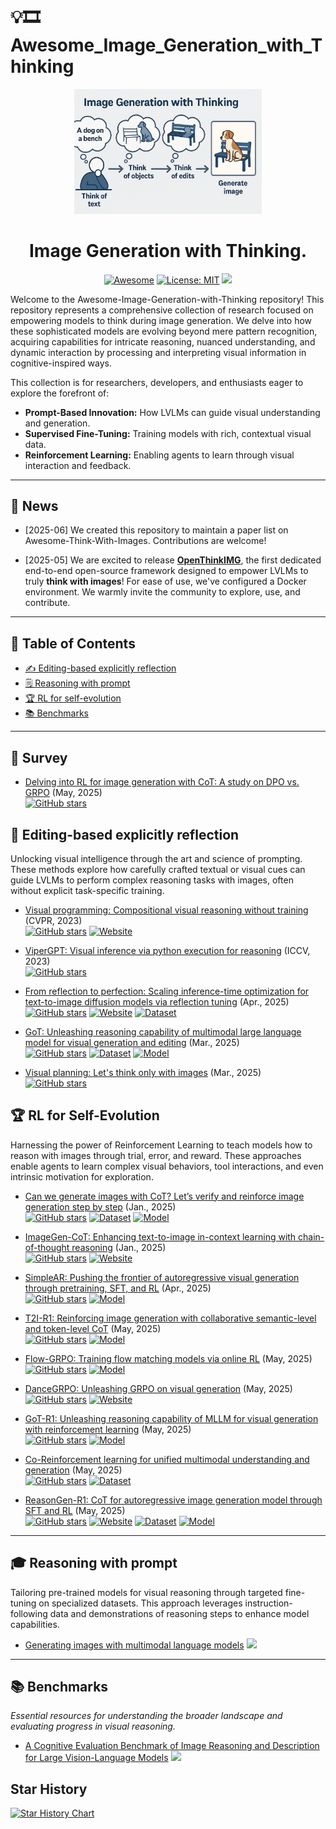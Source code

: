 # 💡🎞️ Awesome_Image_Generation_with_Thinking

<div align="center">
  <img src="logo.png" alt="Logo" width="300">
  <h1 align="center">Image Generation with Thinking.</h1>
  
[![Awesome](https://awesome.re/badge.svg)](https://github.com/XiaoYee/Awesome_Efficient_LRM_Reasoning) 
[![License: MIT](https://img.shields.io/badge/License-MIT-green.svg)](https://opensource.org/licenses/MIT)
![](https://img.shields.io/github/last-commit/zhaochen0110/Awesome_Think_With_Images?color=green) 

</div>

Welcome to the Awesome-Image-Generation-with-Thinking repository! This repository represents a comprehensive collection of research focused on empowering models to think during image generation. We delve into how these sophisticated models are evolving beyond mere pattern recognition, acquiring capabilities for intricate reasoning, nuanced understanding, and dynamic interaction by processing and interpreting visual information in cognitive-inspired ways.

This collection is for researchers, developers, and enthusiasts eager to explore the forefront of:
*   **Prompt-Based Innovation:** How LVLMs can guide visual understanding and generation.
*   **Supervised Fine-Tuning:** Training models with rich, contextual visual data.
*   **Reinforcement Learning:** Enabling agents to learn through visual interaction and feedback.


---

## 🔔 News

- [2025-06] We created this repository to maintain a paper list on Awesome-Think-With-Images. Contributions are welcome!

- [2025-05] We are excited to release **[OpenThinkIMG](https://github.com/OpenThinkIMG/OpenThinkIMG)**, the first dedicated end-to-end open-source framework designed to empower LVLMs to truly **think with images**! For ease of use, we've configured a Docker environment. We warmly invite the community to explore, use, and contribute.

---

## 📜 Table of Contents

*   [✍️ Editing-based explicitly reflection](#-editing-based-explicitly-reflection)
*   [🗒️ Reasoning with prompt](#-reasoning-with-prompt)
*   [🏆 RL for self-evolution](#-RL-for-self-evolution)
*   [📚 Benchmarks](#-benchmarks)

---


## 📖 Survey

- [Delving into RL for image generation with CoT: A study on DPO vs. GRPO](https://arxiv.org/abs/2505.17017) (May, 2025) <br>
[![GitHub stars](https://img.shields.io/github/stars/ZiyuGuo99/Image-Generation-CoT)](https://github.com/ZiyuGuo99/Image-Generation-CoT)


## 🚀 Editing-based explicitly reflection

Unlocking visual intelligence through the art and science of prompting. These methods explore how carefully crafted textual or visual cues can guide LVLMs to perform complex reasoning tasks with images, often without explicit task-specific training.

- [Visual programming: Compositional visual reasoning without training](https://arxiv.org/abs/2211.11559) (CVPR, 2023) <br>
[![GitHub stars](https://img.shields.io/github/stars/allenai/visprog)](https://github.com/allenai/visprog)
[![Website](https://img.shields.io/badge/Website-Visit-blue?style=flat-square)](https://prior.allenai.org/projects/visprog)


- [ViperGPT: Visual inference via python execution for reasoning](https://arxiv.org/abs/2303.08128) (ICCV, 2023) <br>
[![GitHub stars](https://img.shields.io/github/stars/cvlab-columbia/viper)](https://github.com/cvlab-columbia/viper)


- [From reflection to perfection: Scaling inference-time optimization for text-to-image diffusion models via reflection tuning](https://arxiv.org/abs/2504.16080) (Apr., 2025) <br>
[![GitHub stars](https://img.shields.io/github/stars/Diffusion-CoT/ReflectionFlow)](https://github.com/Diffusion-CoT/ReflectionFlow)
[![Website](https://img.shields.io/badge/Website-Visit-blue?style=flat-square)](https://diffusion-cot.github.io/reflection2perfection/)
[![Dataset](https://img.shields.io/badge/Dataset-Available-brightgreen?style=flat-square)](https://huggingface.co/collections/diffusion-cot/reflectionflow-release-6803e14352b1b13a16aeda44)


- [GoT: Unleashing reasoning capability of multimodal large language model for visual generation and editing](https://arxiv.org/abs/2503.10639) (Mar., 2025) <br>
[![GitHub stars](https://img.shields.io/github/stars/rongyaofang/GoT)](https://github.com/rongyaofang/GoT)
[![Dataset](https://img.shields.io/badge/Dataset-Available-brightgreen?style=flat-square)](https://github.com/rongyaofang/GoT#released-datasets)
[![Model](https://img.shields.io/badge/Model-Available-orange?style=flat-square)](https://github.com/rongyaofang/GoT#released-model-got-framework)


- [Visual planning: Let's think only with images](https://arxiv.org/abs/2505.11409) (Mar., 2025) <br>
[![GitHub stars](https://img.shields.io/github/stars/yix8/VisualPlanning)](https://github.com/yix8/VisualPlanning)


## 🏆 RL for Self-Evolution

Harnessing the power of Reinforcement Learning to teach models how to reason with images through trial, error, and reward. These approaches enable agents to learn complex visual behaviors, tool interactions, and even intrinsic motivation for exploration.

- [Can we generate images with CoT? Let’s verify and reinforce image generation step by step](https://arxiv.org/abs/2501.13926) (Jan., 2025) <br>
[![GitHub stars](https://img.shields.io/github/stars/ZiyuGuo99/Image-Generation-CoT)](https://github.com/ZiyuGuo99/Image-Generation-CoT)
[![Dataset](https://img.shields.io/badge/Dataset-Available-brightgreen?style=flat-square)](https://huggingface.co/datasets/ZiyuG/Image-Generation-CoT)
[![Model](https://img.shields.io/badge/Model-Available-orange?style=flat-square)](https://huggingface.co/ZiyuG/Image-Generation-CoT)


- [ImageGen-CoT: Enhancing text-to-image in-context learning with chain-of-thought reasoning](https://arxiv.org/abs/2503.19312) (Jan., 2025) <br>
[![GitHub stars](https://img.shields.io/github/stars/ZiyuGuo99/Image-Generation-CoT)](https://github.com/ZiyuGuo99/Image-Generation-CoT)
[![Website](https://img.shields.io/badge/Website-Visit-blue?style=flat-square)](https://imagegen-cot.github.io)


- [SimpleAR: Pushing the frontier of autoregressive visual generation through pretraining, SFT, and RL](https://arxiv.org/abs/2504.11455) (Apr., 2025) <br>
[![GitHub stars](https://img.shields.io/github/stars/wdrink/SimpleAR)](https://github.com/wdrink/SimpleAR)
[![Model](https://img.shields.io/badge/Model-Available-orange?style=flat-square)](https://huggingface.co/collections/Daniel0724/simplear-6805053f5b4b9961ac025136)


- [T2I-R1: Reinforcing image generation with collaborative semantic-level and token-level CoT](https://arxiv.org/abs/2505.00703) (May, 2025) <br>
[![GitHub stars](https://img.shields.io/github/stars/CaraJ7/T2I-R1)](https://github.com/CaraJ7/T2I-R1)
[![Model](https://img.shields.io/badge/Model-Available-orange?style=flat-square)](https://huggingface.co/CaraJ/T2I-R1)


- [Flow-GRPO: Training flow matching models via online RL](https://arxiv.org/abs/2505.05470) (May, 2025) <br>
[![GitHub stars](https://img.shields.io/github/stars/yifan123/flow_grpo)](https://github.com/yifan123/flow_grpo)
[![Model](https://img.shields.io/badge/Model-Available-orange?style=flat-square)](https://github.com/yifan123/flow_grpo?tab=readme-ov-file#-model)


- [DanceGRPO: Unleashing GRPO on visual generation](https://arxiv.org/abs/2505.07818) (May, 2025) <br>
[![GitHub stars](https://img.shields.io/github/stars/XueZeyue/DanceGRPO)](https://github.com/XueZeyue/DanceGRPO)
[![Website](https://img.shields.io/badge/Website-Visit-blue?style=flat-square)](https://dancegrpo.github.io)


- [GoT-R1: Unleashing reasoning capability of MLLM for visual generation with reinforcement learning](https://arxiv.org/abs/2505.17022) (May, 2025) <br>
[![GitHub stars](https://img.shields.io/github/stars/gogoduan/GoT-R1)](https://github.com/gogoduan/GoT-R1)
[![Model](https://img.shields.io/badge/Model-Available-orange?style=flat-square)](https://github.com/gogoduan/GoT-R1#released-model-got-r1)


- [Co-Reinforcement learning for unified multimodal understanding and generation](https://arxiv.org/abs/2505.17534) (May, 2025) <br>
[![GitHub stars](https://img.shields.io/github/stars/mm-vl/ULM-R1)](https://github.com/mm-vl/ULM-R1)
[![Dataset](https://img.shields.io/badge/Dataset-Available-brightgreen?style=flat-square)](https://huggingface.co/collections/mm-vl/corl-67e0f23d6ecbdc3a9fb747e9)


- [ReasonGen-R1: CoT for autoregressive image generation model through SFT and RL](https://arxiv.org/abs/2505.24875) (May, 2025) <br>
[![GitHub stars](https://img.shields.io/github/stars/Franklin-Zhang0/ReasonGen-R1)](https://github.com/Franklin-Zhang0/ReasonGen-R1)
[![Website](https://img.shields.io/badge/Website-Visit-blue?style=flat-square)](https://reasongen-r1.github.io)
[![Dataset](https://img.shields.io/badge/Dataset-Available-brightgreen?style=flat-square)](https://huggingface.co/collections/Franklin0/reasongen-r1-6836ed61fc4f6db543c0d368)
[![Model](https://img.shields.io/badge/Model-Available-orange?style=flat-square)](https://huggingface.co/collections/Franklin0/reasongen-r1-6836ed61fc4f6db543c0d368)

---


## 🎓 Reasoning with prompt

Tailoring pre-trained models for visual reasoning through targeted fine-tuning on specialized datasets. This approach leverages instruction-following data and demonstrations of reasoning steps to enhance model capabilities.

- [Generating images with multimodal language models](https://arxiv.org/abs/2305.17216) ![](https://img.shields.io/badge/abs-2023.05-red)

---


## 📚 Benchmarks
*Essential resources for understanding the broader landscape and evaluating progress in visual reasoning.*

- [A Cognitive Evaluation Benchmark of Image Reasoning and Description for Large Vision-Language Models](https://arxiv.org/abs/2402.18409) ![](https://img.shields.io/badge/abs-2024.02-red)


## Star History

[![Star History Chart](https://api.star-history.com/svg?repos=exped1230/Awesome_Image_Generation_with_Thinking&type=Date)](https://www.star-history.com/#exped1230/Awesome_Image_Generation_with_Thinking&Date)



